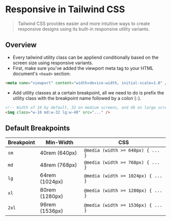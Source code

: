 # Responsive in Tailwind CSS

> Tailwind CSS provides easier and more intuitive ways to create responsive designs using its built-in responsive utility variants.

## Overview

- Every tailwind utility class can be appliend conditionally based on the screen size using responsive variants.
- First, make sure you've added the viewport meta tag to your HTML document's `<head>` section:

```html
<meta name="viewport" content="width=device-width, initial-scale=1.0" />
```

- Add utility classes at a certain breakpoint, all we need to do is prefix the utility class with the breakpoint name followed by a colon (`:`).

```html
<!-- Width of 16 by default, 32 on medium screens, and 48 on large screens -->
<img class="w-16 md:w-32 lg:w-48" src="..." />
```

## Default Breakpoints

| Breakpoint | Min-Width      | CSS                                |
| ---------- | -------------- | ---------------------------------- |
| `sm`       | 40rem (640px)  | `@media (width >= 640px) { ... }`  |
| `md`       | 48rem (768px)  | `@media (width >= 768px) { ... }`  |
| `lg`       | 64rem (1024px) | `@media (width >= 1024px) { ... }` |
| `xl`       | 80rem (1280px) | `@media (width >= 1280px) { ... }` |
| `2xl`      | 96rem (1536px) | `@media (width >= 1536px) { ... }` |
